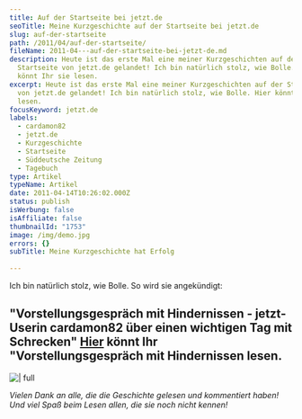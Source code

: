 ```yaml
---
title: Auf der Startseite bei jetzt.de
seoTitle: Meine Kurzgeschichte auf der Startseite bei jetzt.de
slug: auf-der-startseite
path: /2011/04/auf-der-startseite/
fileName: 2011-04---auf-der-startseite-bei-jetzt-de.md
description: Heute ist das erste Mal eine meiner Kurzgeschichten auf der
  Startseite von jetzt.de gelandet! Ich bin natürlich stolz, wie Bolle. Hier
  könnt Ihr sie lesen.
excerpt: Heute ist das erste Mal eine meiner Kurzgeschichten auf der Startseite
  von jetzt.de gelandet! Ich bin natürlich stolz, wie Bolle. Hier könnt Ihr sie
  lesen.
focusKeyword: jetzt.de
labels:
  - cardamon82
  - jetzt.de
  - Kurzgeschichte
  - Startseite
  - Süddeutsche Zeitung
  - Tagebuch
type: Artikel
typeName: Artikel
date: 2011-04-14T10:26:02.000Z
status: publish
isWerbung: false
isAffiliate: false
thumbnailId: "1753"
image: /img/demo.jpg
errors: {}
subTitle: Meine Kurzgeschichte hat Erfolg
  
---
```


Ich bin natürlich stolz, wie Bolle. So wird sie angekündigt:

## **"Vorstellungsgespräch mit Hindernissen - jetzt-Userin cardamon82 über einen wichtigen Tag mit Schrecken"** [Hier](/2011/04/vorstellungsgesprach-mit-hindernissen/) könnt Ihr "Vorstellungsgespräch mit Hindernissen lesen.

![ | full](http://cardamonchai.files.wordpress.com/2011/04/anne_screenshot.jpg)

_Vielen Dank an alle, die die Geschichte gelesen und kommentiert haben! Und viel
Spaß beim Lesen allen, die sie noch nicht kennen!_
[](http://cardamonchai.files.wordpress.com/2011/04/anne_screenshot.jpg)

  